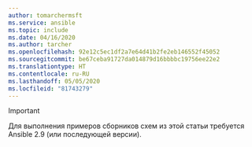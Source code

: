 ```yaml
---
author: tomarchermsft
ms.service: ansible
ms.topic: include
ms.date: 04/16/2020
ms.author: tarcher
ms.openlocfilehash: 92e12c5ec1df2a7e64d41b2fe2eb146552f45052
ms.sourcegitcommit: be67ceba91727da014879d16bbbbc19756ee22e2
ms.translationtype: HT
ms.contentlocale: ru-RU
ms.lasthandoff: 05/05/2020
ms.locfileid: "81743279"
---
```

> [!Important]
> Для выполнения примеров сборников схем из этой статьи требуется Ansible 2.9 (или последующей версии).